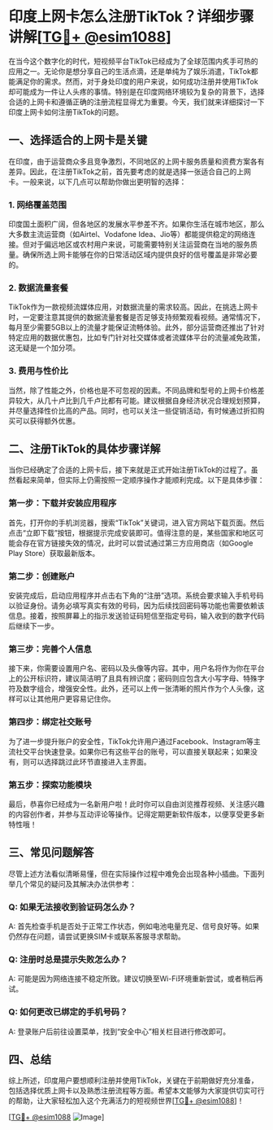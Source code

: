 # 印度上网卡怎么注册TikTok？详细步骤讲解[[TG💪+ @esim1088](https://t.me/s/esim1088)]

在当今这个数字化的时代，短视频平台TikTok已经成为了全球范围内炙手可热的应用之一。无论你是想分享自己的生活点滴，还是单纯为了娱乐消遣，TikTok都能满足你的需求。然而，对于身处印度的用户来说，如何成功注册并使用TikTok却可能成为一件让人头疼的事情。特别是在印度网络环境较为复杂的背景下，选择合适的上网卡和遵循正确的注册流程显得尤为重要。今天，我们就来详细探讨一下印度上网卡如何注册TikTok的问题。

## 一、选择适合的上网卡是关键

在印度，由于运营商众多且竞争激烈，不同地区的上网卡服务质量和资费方案各有差异。因此，在注册TikTok之前，首先要考虑的就是选择一张适合自己的上网卡。一般来说，以下几点可以帮助你做出更明智的选择：

### 1. 网络覆盖范围
印度国土面积广阔，但各地区的发展水平参差不齐。如果你生活在城市地区，那么大多数主流运营商（如Airtel、Vodafone Idea、Jio等）都能提供稳定的网络连接。但对于偏远地区或农村用户来说，可能需要特别关注运营商在当地的服务质量。确保所选上网卡能够在你的日常活动区域内提供良好的信号覆盖是非常必要的。

### 2. 数据流量套餐
TikTok作为一款视频流媒体应用，对数据流量的需求较高。因此，在挑选上网卡时，一定要注意其提供的数据流量套餐是否足够支持频繁观看视频。通常情况下，每月至少需要5GB以上的流量才能保证流畅体验。此外，部分运营商还推出了针对特定应用的数据优惠包，比如专门针对社交媒体或者流媒体平台的流量减免政策，这无疑是一个加分项。

### 3. 费用与性价比
当然，除了性能之外，价格也是不可忽视的因素。不同品牌和型号的上网卡价格差异较大，从几十卢比到几千卢比都有可能。建议根据自身经济状况合理规划预算，并尽量选择性价比高的产品。同时，也可以关注一些促销活动，有时候通过折扣购买可以获得额外优惠。

## 二、注册TikTok的具体步骤详解

当你已经确定了合适的上网卡后，接下来就是正式开始注册TikTok的过程了。虽然看起来简单，但实际上仍需按照一定顺序操作才能顺利完成。以下是具体步骤：

### 第一步：下载并安装应用程序
首先，打开你的手机浏览器，搜索“TikTok”关键词，进入官方网站下载页面。然后点击“立即下载”按钮，根据提示完成安装即可。值得注意的是，某些国家和地区可能会存在官方链接失效的情况，此时可以尝试通过第三方应用商店（如Google Play Store）获取最新版本。

### 第二步：创建账户
安装完成后，启动应用程序并点击右下角的“注册”选项。系统会要求输入手机号码以验证身份。请务必填写真实有效的号码，因为后续找回密码等功能也需要依赖该信息。接着，按照屏幕上的指示发送验证码短信至指定号码，输入收到的数字代码后继续下一步。

### 第三步：完善个人信息
接下来，你需要设置用户名、密码以及头像等内容。其中，用户名将作为你在平台上的公开标识符，建议简洁明了且具有辨识度；密码则应包含大小写字母、特殊字符及数字组合，增强安全性。此外，还可以上传一张清晰的照片作为个人头像，这样可以让其他用户更容易记住你。

### 第四步：绑定社交账号
为了进一步提升账户的安全性，TikTok允许用户通过Facebook、Instagram等主流社交平台快速登录。如果你已有这些平台的账号，可以直接关联起来；如果没有，则可以选择跳过此环节直接进入主界面。

### 第五步：探索功能模块
最后，恭喜你已经成为一名新用户啦！此时你可以自由浏览推荐视频、关注感兴趣的内容创作者，并参与互动评论等操作。记得定期更新软件版本，以便享受更多新特性哦！

## 三、常见问题解答

尽管上述方法看似清晰易懂，但在实际操作过程中难免会出现各种小插曲。下面列举几个常见的疑问及其解决办法供参考：

### Q: 如果无法接收到验证码怎么办？
A: 首先检查手机是否处于正常工作状态，例如电池电量充足、信号良好等。如果仍然存在问题，请尝试更换SIM卡或联系客服寻求帮助。

### Q: 注册时总是提示失败怎么办？
A: 可能是因为网络连接不稳定所致。建议切换至Wi-Fi环境重新尝试，或者稍后再试。

### Q: 如何更改已绑定的手机号码？
A: 登录账户后前往设置菜单，找到“安全中心”相关栏目进行修改即可。

## 四、总结

综上所述，印度用户要想顺利注册并使用TikTok，关键在于前期做好充分准备，包括选择优质上网卡以及熟悉注册流程等方面。希望本文能够为大家提供切实可行的帮助，让大家轻松加入这个充满活力的短视频世界[[TG💪+ @esim1088](https://t.me/s/esim1088)]！

[[TG💪+ @esim1088](https://t.me/s/esim1088) ![Image](https://i.postimg.cc/4NQfJmqS/Snipaste-2025-05-13-00-14-12.png)]
